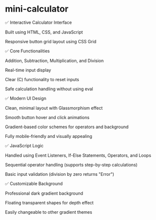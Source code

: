 # mini-calculator

✅ Interactive Calculator Interface

Built using HTML, CSS, and JavaScript

Responsive button grid layout using CSS Grid

✅ Core Functionalities

Addition, Subtraction, Multiplication, and Division

Real-time input display

Clear (C) functionality to reset inputs

Safe calculation handling without using eval

✅ Modern UI Design

Clean, minimal layout with Glassmorphism effect

Smooth button hover and click animations

Gradient-based color schemes for operators and background

Fully mobile-friendly and visually appealing

✅ JavaScript Logic

Handled using Event Listeners, If-Else Statements, Operators, and Loops

Sequential operator handling (supports step-by-step calculations)

Basic input validation (division by zero returns "Error")

✅ Customizable Background

Professional dark gradient background

Floating transparent shapes for depth effect

Easily changeable to other gradient themes
